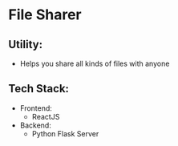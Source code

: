 # File Sharer
## Utility:
- Helps you share all kinds of files with anyone

## Tech Stack:
- Frontend:
  - ReactJS
- Backend:
  - Python Flask Server